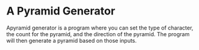 # A Pyramid Generator 
Apyramid generator is a program where you can set the type of character, the count for the pyramid, and the direction of the pyramid. The program will then generate a pyramid based on those inputs.